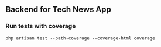 ## Backend for Tech News App

### Run tests with coverage

```shell
php artisan test --path-coverage --coverage-html coverage
```